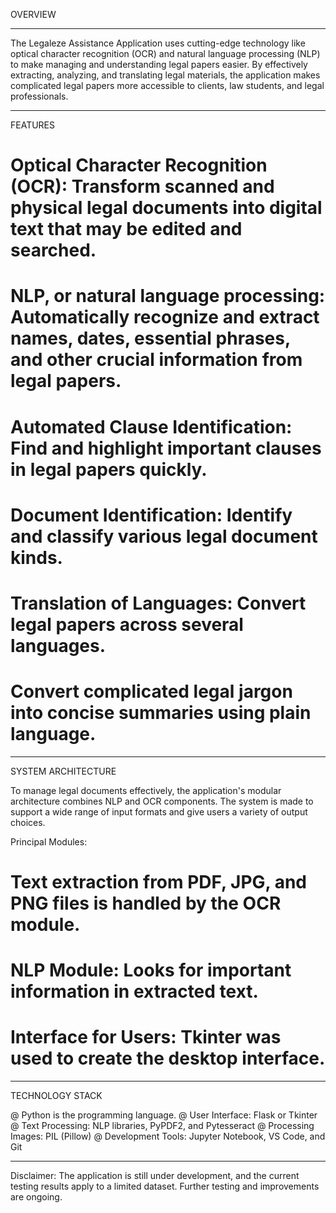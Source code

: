 OVERVIEW 
__________________________________________________________________________________________
The Legaleze Assistance Application uses cutting-edge technology like optical character recognition (OCR) and natural language processing (NLP) to make managing and understanding legal papers easier. By effectively extracting, analyzing, and translating legal materials, the application makes complicated legal papers more accessible to clients, law students, and legal professionals.

_____________________________________________________________________________________________
FEATURES

# Optical Character Recognition (OCR): Transform scanned and physical legal documents into digital text that may be edited and searched.

# NLP, or natural language processing: Automatically recognize and extract names, dates, essential phrases, and other crucial information from legal papers.

# Automated Clause Identification: Find and highlight important clauses in legal papers quickly.

# Document Identification: Identify and classify various legal document kinds.

# Translation of Languages: Convert legal papers across several languages.

# Convert complicated legal jargon into concise summaries using plain language.

____________________________________________________________________________________________
SYSTEM ARCHITECTURE

To manage legal documents effectively, the application's modular architecture combines NLP and OCR components. The system is made to support a wide range of input formats and give users a variety of output choices.

Principal Modules:
# Text extraction from PDF, JPG, and PNG files is handled by the OCR module.
# NLP Module: Looks for important information in extracted text.
# Interface for Users: Tkinter was used to create the desktop interface.

___________________________________________________________________________________________

TECHNOLOGY STACK

@ Python is the programming language.
@ User Interface: Flask or Tkinter
@ Text Processing: NLP libraries, PyPDF2, and Pytesseract
@ Processing Images: PIL (Pillow)
@ Development Tools: Jupyter Notebook, VS Code, and Git

____________________________________________________________________________________________

Disclaimer: The application is still under development, and the current testing results apply to a limited dataset. Further testing and improvements are ongoing.


